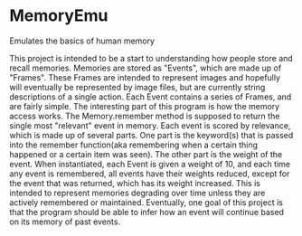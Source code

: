 # MemoryEmu
Emulates the basics of human memory

This project is intended to be a start to understanding how people store and recall memories. Memories are stored as "Events", which are made up of "Frames". These Frames are intended to represent images and hopefully will eventually be represented by image files, but are currently string descriptions of a single action. Each Event contains a series of Frames, and are fairly simple. The interesting part of this program is how the memory access works. The Memory.remember method is supposed to return the single most "relevant" event in memory. Each event is scored by relevance, which is made up of several parts. One part is the keyword(s) that is passed into the remember function(aka remembering when a certain thing happened or a certain item was seen). The other part is the weight of the event. When instantiated, each Event is given a weight of 10, and each time any event is remembered, all events have their weights reduced, except for the event that was returned, which has its weight increased. This is intended to represent memories degrading over time unless they are actively remembered or maintained. Eventually, one goal of this project is that the program should be able to infer how an event will continue based on its memory of past events.
